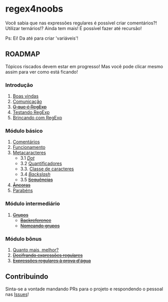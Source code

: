 # regex4noobs

Você sabia que nas expressões regulares é possível criar comentários?! Utilizar ternários!? Ainda tem mais! É possível fazer até recursão!

Ps: Ei! Da até para criar 'variáveis'!


## ROADMAP
Tópicos riscados devem estar em progresso! Mas você pode clicar mesmo assim para ver como está ficando!

### Introdução
1. [Boas vindas](src/introduction/README.md)
2. [Comunicação](src/introduction/communication.md)
3. ~~[O que é RegExp]()~~
4. [Testando RegExp](src/introduction/testing.md)
5. [Brincando com RegExp](src/introduction/playing.md)

### Módulo básico
1. [Comentários](src/basic/comments.md)
2. [Funcionamento](src/basic/operation.md)
3. [Metacaracteres](src/basic/metacharacters/README.md)
    - 3.1 [*Dot*](src/basic/metacharacters/dot.md)
    - 3.2 [Quantificadores](src/basic/metacharacters/quantifiers.md)
    - 3.3. [Classe de caracteres](src/basic/metacharacters/classes.md)
    - 3.4 [*Backslash*](src/basic/metacharacters/backslash.md)
    - 3.5 ~~[Sequências](src/basic/metacharacters/sequences.md)~~
4. ~~[Âncoras](src/basic/anchors.md)~~
5. [Parabéns](src/basic/congratulations.md)

### Módulo intermediário
1. ~~[Grupos]()~~
    - ~~[Backreference]()~~
    - ~~[Nomeando grupos]()~~

### Módulo bônus
1. [Quanto mais, melhor?](src/bonus/README.md)
2. ~~[Decifrando expressões regulares](src/bonus/reading.md)~~
3. ~~[Expressões regulares à prova d'água](src/bonus/water.md)~~


## Contribuindo
Sinta-se a vontade mandando PRs para o projeto e respondendo o pessoal nas [Issues](https://github.com/NiumXp/regex4noobs/issues)!
